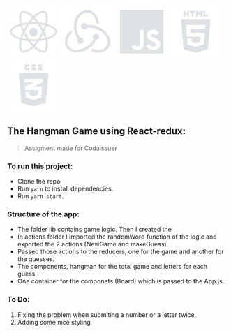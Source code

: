 ![react icon](https://github.com/Zefevr/hangman-react-redux/blob/master/public/dev-icons/react.svg) 
![redux icon](https://github.com/Zefevr/hangman-react-redux/blob/master/public/dev-icons/redux.svg) 
![js icon](https://github.com/Zefevr/hangman-react-redux/blob/master/public/dev-icons/js.svg) 
![html icon](https://github.com/Zefevr/hangman-react-redux/blob/master/public/dev-icons/html.svg) 
![css icon](https://github.com/Zefevr/hangman-react-redux/blob/master/public/dev-icons/css.svg)

## The Hangman Game using React-redux:
> Assigment made for Codaissuer

### To run this project:
* Clone the repo.
* Run `yarn` to install dependencies.
* Run `yarn start`.

### Structure of the app:
- The folder lib contains game logic. Then I created the 
- In actions folder I imported the randomWord function of the logic and exported the 2 actions (NewGame and makeGuess).
- Passed those actions to the reducers, one for the game and another for the guesses.
- The components, hangman for the total game and letters for each guess.
- One container for the componets (Board) which is passed to the App.js.

### To Do:
1. Fixing the problem when submiting a number or a letter twice.
2. Adding some nice styling
